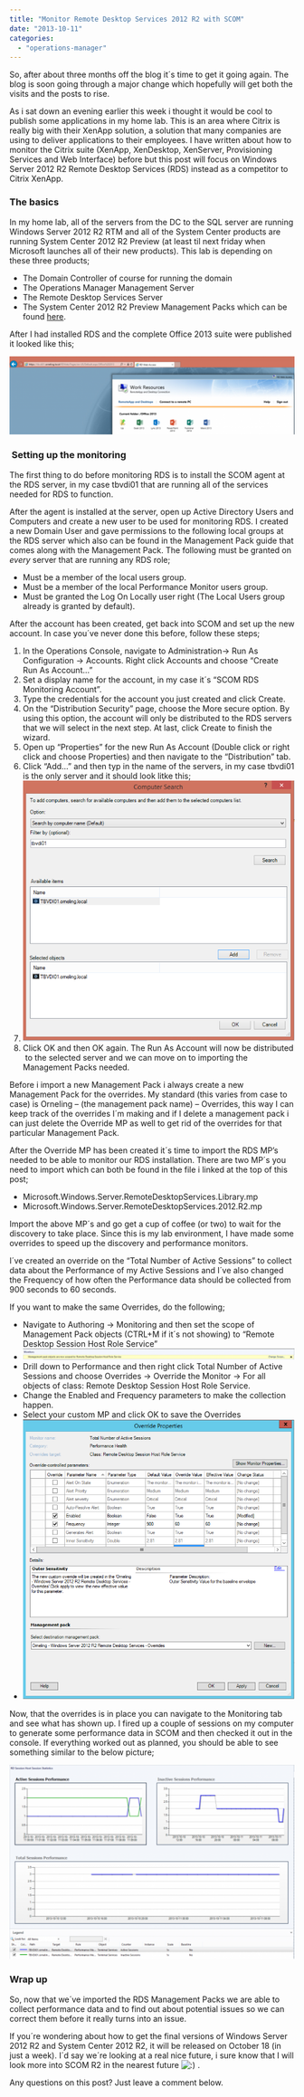 ```yaml
---
title: "Monitor Remote Desktop Services 2012 R2 with SCOM"
date: "2013-10-11"
categories: 
  - "operations-manager"
---
```


So, after about three months off the blog it´s time to get it going again. The blog is soon going through a major change which hopefully will get both the visits and the posts to rise.

As i sat down an evening earlier this week i thought it would be cool to publish some applications in my home lab. This is an area where Citrix is really big with their XenApp solution, a solution that many companies are using to deliver applications to their employees. I have written about how to monitor the Citrix suite (XenApp, XenDesktop, XenServer, Provisioning Services and Web Interface) before but this post will focus on Windows Server 2012 R2 Remote Desktop Services (RDS) instead as a competitor to Citrix XenApp.

### The basics

In my home lab, all of the servers from the DC to the SQL server are running Windows Server 2012 R2 RTM and all of the System Center products are running System Center 2012 R2 Preview (at least til next friday when Microsoft launches all of their new products). This lab is depending on these three products;

- The Domain Controller of course for running the domain
- The Operations Manager Management Server
- The Remote Desktop Services Server
- The System Center 2012 R2 Preview Management Packs which can be found [here](http://www.microsoft.com/en-us/download/details.aspx?id=39375 "here").

After I had installed RDS and the complete Office 2013 suite were published it looked like this;

[![RDWEB](images/RDWEB.png)](http://media.orneling.se/2013/10/RDWEB.png)

###  Setting up the monitoring

The first thing to do before monitoring RDS is to install the SCOM agent at the RDS server, in my case tbvdi01 that are running all of the services needed for RDS to function.

After the agent is installed at the server, open up Active Directory Users and Computers and create a new user to be used for monitoring RDS. I created a new Domain User and gave permissions to the following local groups at the RDS server which also can be found in the Management Pack guide that comes along with the Management Pack. The following must be granted on _every_ server that are running any RDS role;

- Must be a member of the local users group.
- Must be a member of the local Performance Monitor users group.
- Must be granted the Log On Locally user right (The Local Users group already is granted by default).

After the account has been created, get back into SCOM and set up the new account. In case you´ve never done this before, follow these steps;

1. In the Operations Console, navigate to Administration-> Run As Configuration -> Accounts. Right click Accounts and choose “Create Run As Account…”
2. Set a display name for the account, in my case it´s “SCOM RDS Monitoring Account”.
3. Type the credentials for the account you just created and click Create.
4. On the “Distribution Security” page, choose the More secure option. By using this option, the account will only be distributed to the RDS servers that we will select in the next step. At last, click Create to finish the wizard.
5. Open up “Properties” for the new Run As Account (Double click or right click and choose Properties) and then navigate to the “Distribution” tab.
6. Click “Add…” and then typ in the name of the servers, in my case tbvdi01 is the only server and it should look litke this;
7. [![account-distribution](images/account-distribution.png)](http://media.orneling.se/2013/10/account-distribution.png)
8. Click OK and then OK again. The Run As Account will now be distributed  to the selected server and we can move on to importing the Management Packs needed.

Before i import a new Management Pack i always create a new Management Pack for the overrides. My standard (this varies from case to case) is Orneling – (the management pack name) – Overrides, this way I can keep track of the overrides I´m making and if I delete a management pack i can just delete the Override MP as well to get rid of the overrides for that particular Management Pack.

After the Override MP has been created it´s time to import the RDS MP’s needed to be able to monitor our RDS installation. There are two MP´s you need to import which can both be found in the file i linked at the top of this post;

- Microsoft.Windows.Server.RemoteDesktopServices.Library.mp
- Microsoft.Windows.Server.RemoteDesktopServices.2012.R2.mp

Import the above MP´s and go get a cup of coffee (or two) to wait for the discovery to take place. Since this is my lab environment, I have made some overrides to speed up the discovery and performance monitors.

I´ve created an override on the “Total Number of Active Sessions” to collect data about the Performance of my Active Sessions and I´ve also changed the Frequency of how often the Performance data should be collected from 900 seconds to 60 seconds.

If you want to make the same Overrides, do the following;

- Navigate to Authoring -> Monitoring and then set the scope of Management Pack objects (CTRL+M if it´s not showing) to “Remote Desktop Session Host Role Service”
- [![change-scope](images/change-scope.png)](http://media.orneling.se/2013/10/change-scope.png)
- Drill down to Performance and then right click Total Number of Active Sessions and choose Overrides -> Override the Monitor -> For all objects of class: Remote Desktop Session Host Role Service.
- Change the Enabled and Frequency parameters to make the collection happen.
- Select your custom MP and click OK to save the Overrides
- [![Overrides-RDS](images/Overrides-RDS.png)](http://media.orneling.se/2013/10/Overrides-RDS.png)

Now, that the overrides is in place you can navigate to the Monitoring tab and see what has shown up. I fired up a couple of sessions on my computer to generate some performance data in SCOM and then checked it out in the console. If everything worked out as planned, you should be able to see something similar to the below picture;

[![RDSPerformance](images/RDSPerformance.png)](http://media.orneling.se/2013/10/RDSPerformance.png)

### Wrap up

So, now that we´ve imported the RDS Management Packs we are able to collect performance data and to find out about potential issues so we can correct them before it really turns into an issue.

If you´re wondering about how to get the final versions of Windows Server 2012 R2 and System Center 2012 R2, it will be released on October 18 (in just a week). I´d say we´re looking at a real nice future, i sure know that I will look more into SCOM R2 in the nearest future ![:)](images/icon_smile.gif) .

Any questions on this post? Just leave a comment below.

